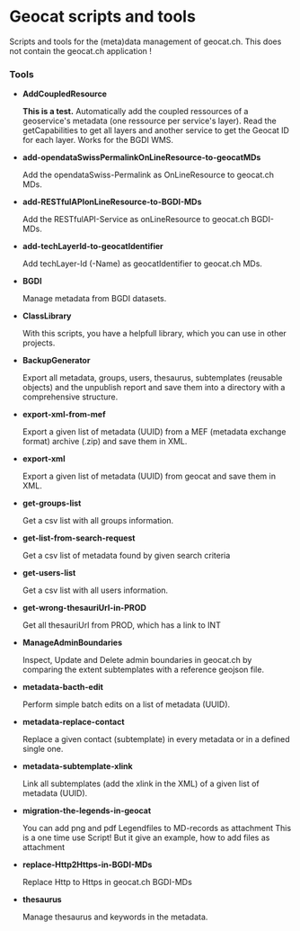 # Geocat scripts and tools
Scripts and tools for the (meta)data management of geocat.ch. This does not contain the geocat.ch application !
### Tools

* **AddCoupledResource**

  **This is a test.** Automatically add the coupled ressources of a geoservice's metadata (one ressource per service's layer). 
  Read the getCapabilities to get all layers and another service to get the Geocat ID for each layer. Works  for the BGDI WMS.

* **add-opendataSwissPermalinkOnLineResource-to-geocatMDs**

  Add the opendataSwiss-Permalink as OnLineResource to geocat.ch MDs.

* **add-RESTfulAPIonLineResource-to-BGDI-MDs**

  Add the RESTfulAPI-Service as onLineResource to geocat.ch BGDI-MDs.
  
* **add-techLayerId-to-geocatIdentifier**

  Add techLayer-Id (-Name) as geocatIdentifier to geocat.ch MDs.
  
* **BGDI**

  Manage metadata from BGDI datasets. 

* **ClassLibrary**

  With this scripts, you have a helpfull library, which you can use in other projects.
  
* **BackupGenerator**

  Export all metadata, groups, users, thesaurus, subtemplates (reusable objects) and the unpublish report 
  and save them into a directory with a comprehensive structure.

* **export-xml-from-mef**

  Export a given list of metadata (UUID) from a MEF (metadata exchange format) archive (.zip) and save them in XML.

* **export-xml**

  Export a given list of metadata (UUID) from geocat and save them in XML.

* **get-groups-list**

  Get a csv list with all groups information.

* **get-list-from-search-request**

  Get a csv list of metadata found by given search criteria

* **get-users-list**

  Get a csv list with all users information.

* **get-wrong-thesauriUrl-in-PROD**

  Get all thesauriUrl from PROD, which has a link to INT
  
* **ManageAdminBoundaries**

  Inspect, Update and Delete admin boundaries in geocat.ch by comparing the extent subtemplates with a reference geojson file.
  
* **metadata-bacth-edit**

  Perform simple batch edits on a list of metadata (UUID).

* **metadata-replace-contact**

  Replace a given contact (subtemplate) in every metadata or in a defined single one.

* **metadata-subtemplate-xlink**

  Link all subtemplates (add the xlink in the XML) of a given list of metadata (UUID).

* **migration-the-legends-in-geocat**

  You can add png and pdf Legendfiles to MD-records as attachment
  This is a one time use Script! But it give an example, how to add files as attachment

* **replace-Http2Https-in-BGDI-MDs**

  Replace Http to Https in geocat.ch BGDI-MDs
  
* **thesaurus**

  Manage thesaurus and keywords in the metadata.

